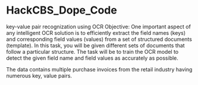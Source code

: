# HackCBS_Dope_Code
key-value pair recognization using OCR
Objective:
One important aspect of any intelligent OCR solution is to efficiently extract the field names (keys)
and corresponding field values (values) from a set of structured documents (template). In this task,
you will be given different sets of documents that follow a particular structure. The task will be to
train the OCR model to detect the given field name and field values as accurately as possible.

The data contains multiple purchase invoices from the retail industry having numerous key, value
pairs.
